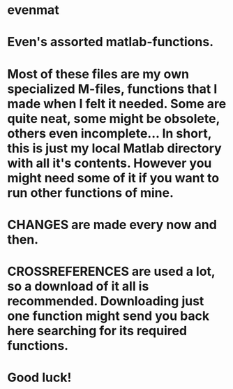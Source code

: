 # evenmat
#   Even's assorted matlab-functions.
#
#   Most of these files are my own specialized M-files, functions that I made when I felt it needed. Some are quite neat, some might be obsolete, others even incomplete... In short, this is just my local Matlab directory with all it's contents. However you might need some of it if you want to run other functions of mine.
# 
#   CHANGES are made every now and then.
# 
#   CROSSREFERENCES are used a lot, so a download of it all is recommended. Downloading just one function might send you back here searching for its required functions.
# 
#   Good luck!

